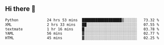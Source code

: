 ## Hi there 👋

<!--
**alihaqberdi/alihaqberdi** is a ✨ _special_ ✨ repository because its `README.md` (this file) appears on your GitHub profile.

Here are some ideas to get you started:

- 🔭 I’m currently working on ...
- 🌱 I’m currently learning ...
- 👯 I’m looking to collaborate on ...
- 🤔 I’m looking for help with ...
- 💬 Ask me about ...
- 📫 How to reach me: ...
- 😄 Pronouns: ...
- ⚡ Fun fact: ...
-->

<!--START_SECTION:waka-->

```txt
Python             24 hrs 53 mins  ██████████████████▒░░░░░░   73.32 %
XML                2 hrs 33 mins   ██░░░░░░░░░░░░░░░░░░░░░░░   07.55 %
textmate           1 hr 16 mins    █░░░░░░░░░░░░░░░░░░░░░░░░   03.78 %
YAML               56 mins         ▓░░░░░░░░░░░░░░░░░░░░░░░░   02.77 %
HTML               45 mins         ▓░░░░░░░░░░░░░░░░░░░░░░░░   02.25 %
```

<!--END_SECTION:waka-->
